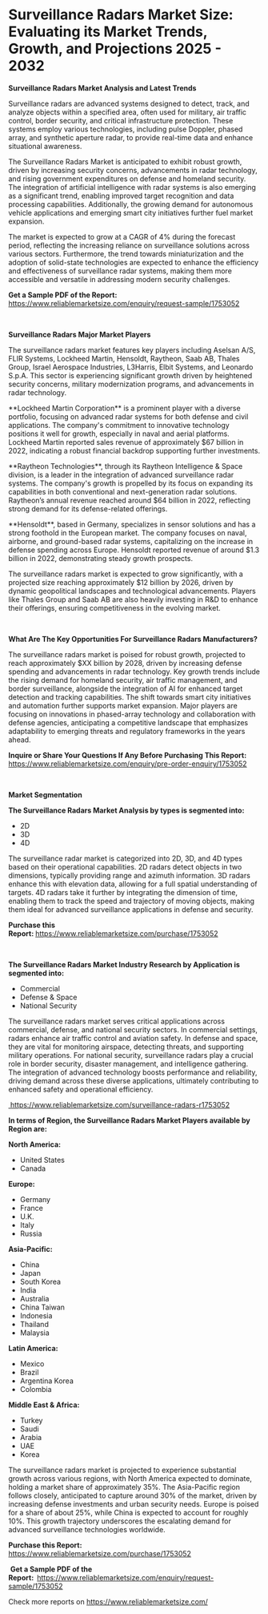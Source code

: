 <p><h1>Surveillance Radars Market Size: Evaluating its Market Trends, Growth, and Projections 2025 - 2032</h1></p><p><strong>Surveillance Radars Market Analysis and Latest Trends</strong></p>
<p><p>Surveillance radars are advanced systems designed to detect, track, and analyze objects within a specified area, often used for military, air traffic control, border security, and critical infrastructure protection. These systems employ various technologies, including pulse Doppler, phased array, and synthetic aperture radar, to provide real-time data and enhance situational awareness.</p><p>The Surveillance Radars Market is anticipated to exhibit robust growth, driven by increasing security concerns, advancements in radar technology, and rising government expenditures on defense and homeland security. The integration of artificial intelligence with radar systems is also emerging as a significant trend, enabling improved target recognition and data processing capabilities. Additionally, the growing demand for autonomous vehicle applications and emerging smart city initiatives further fuel market expansion.</p><p>The market is expected to grow at a CAGR of 4% during the forecast period, reflecting the increasing reliance on surveillance solutions across various sectors. Furthermore, the trend towards miniaturization and the adoption of solid-state technologies are expected to enhance the efficiency and effectiveness of surveillance radar systems, making them more accessible and versatile in addressing modern security challenges.</p></p>
<p><strong>Get a Sample PDF of the Report:&nbsp;</strong> <a href="https://www.reliablemarketsize.com/enquiry/request-sample/1753052?utm_campaign=2945&utm_medium=2&utm_source=Github&utm_content=ia&utm_term=10042025&utm_id=surveillance-radars">https://www.reliablemarketsize.com/enquiry/request-sample/1753052</a></p>
<p>&nbsp;</p>
<p><strong>Surveillance Radars Major Market Players</strong></p>
<p><p>The surveillance radars market features key players including Aselsan A/S, FLIR Systems, Lockheed Martin, Hensoldt, Raytheon, Saab AB, Thales Group, Israel Aerospace Industries, L3Harris, Elbit Systems, and Leonardo S.p.A. This sector is experiencing significant growth driven by heightened security concerns, military modernization programs, and advancements in radar technology.</p><p>**Lockheed Martin Corporation** is a prominent player with a diverse portfolio, focusing on advanced radar systems for both defense and civil applications. The company's commitment to innovative technology positions it well for growth, especially in naval and aerial platforms. Lockheed Martin reported sales revenue of approximately $67 billion in 2022, indicating a robust financial backdrop supporting further investments.</p><p>**Raytheon Technologies**, through its Raytheon Intelligence & Space division, is a leader in the integration of advanced surveillance radar systems. The company's growth is propelled by its focus on expanding its capabilities in both conventional and next-generation radar solutions. Raytheon’s annual revenue reached around $64 billion in 2022, reflecting strong demand for its defense-related offerings.</p><p>**Hensoldt**, based in Germany, specializes in sensor solutions and has a strong foothold in the European market. The company focuses on naval, airborne, and ground-based radar systems, capitalizing on the increase in defense spending across Europe. Hensoldt reported revenue of around $1.3 billion in 2022, demonstrating steady growth prospects.</p><p>The surveillance radars market is expected to grow significantly, with a projected size reaching approximately $12 billion by 2026, driven by dynamic geopolitical landscapes and technological advancements. Players like Thales Group and Saab AB are also heavily investing in R&D to enhance their offerings, ensuring competitiveness in the evolving market.</p></p>
<p>&nbsp;</p>
<p><strong>What Are The Key Opportunities For Surveillance Radars Manufacturers?</strong></p>
<p><p>The surveillance radars market is poised for robust growth, projected to reach approximately $XX billion by 2028, driven by increasing defense spending and advancements in radar technology. Key growth trends include the rising demand for homeland security, air traffic management, and border surveillance, alongside the integration of AI for enhanced target detection and tracking capabilities. The shift towards smart city initiatives and automation further supports market expansion. Major players are focusing on innovations in phased-array technology and collaboration with defense agencies, anticipating a competitive landscape that emphasizes adaptability to emerging threats and regulatory frameworks in the years ahead.</p></p>
<p><strong>Inquire or Share Your Questions If Any Before Purchasing This Report:</strong> <a href="https://www.reliablemarketsize.com/enquiry/pre-order-enquiry/1753052?utm_campaign=2945&utm_medium=2&utm_source=Github&utm_content=ia&utm_term=10042025&utm_id=surveillance-radars">https://www.reliablemarketsize.com/enquiry/pre-order-enquiry/1753052</a></p>
<p>&nbsp;</p>
<p><strong>Market Segmentation</strong></p>
<p><strong>The Surveillance Radars Market Analysis by types is segmented into:</strong></p>
<p><ul><li>2D</li><li>3D</li><li>4D</li></ul></p>
<p><p>The surveillance radar market is categorized into 2D, 3D, and 4D types based on their operational capabilities. 2D radars detect objects in two dimensions, typically providing range and azimuth information. 3D radars enhance this with elevation data, allowing for a full spatial understanding of targets. 4D radars take it further by integrating the dimension of time, enabling them to track the speed and trajectory of moving objects, making them ideal for advanced surveillance applications in defense and security.</p></p>
<p><strong>Purchase this Report:&nbsp;</strong><a href="https://www.reliablemarketsize.com/purchase/1753052?utm_campaign=2945&utm_medium=2&utm_source=Github&utm_content=ia&utm_term=10042025&utm_id=surveillance-radars">https://www.reliablemarketsize.com/purchase/1753052</a></p>
<p>&nbsp;</p>
<p><strong>The Surveillance Radars Market Industry Research by Application is segmented into:</strong></p>
<p><ul><li>Commercial</li><li>Defense & Space</li><li>National Security</li></ul></p>
<p><p>The surveillance radars market serves critical applications across commercial, defense, and national security sectors. In commercial settings, radars enhance air traffic control and aviation safety. In defense and space, they are vital for monitoring airspace, detecting threats, and supporting military operations. For national security, surveillance radars play a crucial role in border security, disaster management, and intelligence gathering. The integration of advanced technology boosts performance and reliability, driving demand across these diverse applications, ultimately contributing to enhanced safety and operational efficiency.</p></p>
<p><a href="https://www.reliablemarketsize.com/surveillance-radars-r1753052?utm_campaign=2945&utm_medium=2&utm_source=Github&utm_content=ia&utm_term=10042025&utm_id=surveillance-radars">&nbsp;https://www.reliablemarketsize.com/surveillance-radars-r1753052</a></p>
<p><strong>In terms of Region, the Surveillance Radars Market Players available by Region are:</strong></p>
<p>
    <p> <strong> North America: </strong>
        <ul>
            <li>United States</li>
            <li>Canada</li>
        </ul>
        </p> 
    <p> <strong> Europe: </strong>
        <ul>
            <li>Germany</li>
            <li>France</li>
            <li>U.K.</li>
            <li>Italy</li>
            <li>Russia</li>
        </ul>
        </p> 
    <p> <strong> Asia-Pacific: </strong>
        <ul>
            <li>China</li>
            <li>Japan</li>
            <li>South Korea</li>
            <li>India</li>
            <li>Australia</li>
            <li>China Taiwan</li>
            <li>Indonesia</li>
            <li>Thailand</li>
            <li>Malaysia</li>
        </ul>
        </p> 
    <p> <strong> Latin America: </strong>
        <ul>
            <li>Mexico</li>
            <li>Brazil</li>
            <li>Argentina Korea</li>
            <li>Colombia</li>
        </ul>
        </p> 
    <p> <strong> Middle East & Africa: </strong>
        <ul>
            <li>Turkey</li>
            <li>Saudi</li>
            <li>Arabia</li>
            <li>UAE</li>
            <li>Korea</li>
        </ul>
    </p>
    </p>
<p><p>The surveillance radars market is projected to experience substantial growth across various regions, with North America expected to dominate, holding a market share of approximately 35%. The Asia-Pacific region follows closely, anticipated to capture around 30% of the market, driven by increasing defense investments and urban security needs. Europe is poised for a share of about 25%, while China is expected to account for roughly 10%. This growth trajectory underscores the escalating demand for advanced surveillance technologies worldwide.</p></p>
<p><strong>Purchase this Report: </strong><a href="https://www.reliablemarketsize.com/purchase/1753052?utm_campaign=2945&utm_medium=2&utm_source=Github&utm_content=ia&utm_term=10042025&utm_id=surveillance-radars">https://www.reliablemarketsize.com/purchase/1753052</a></p>
<p>&nbsp;<strong>Get a Sample PDF of the Report:&nbsp;&nbsp;</strong><a href="https://www.reliablemarketsize.com/enquiry/request-sample/1753052?utm_campaign=2945&utm_medium=2&utm_source=Github&utm_content=ia&utm_term=10042025&utm_id=surveillance-radars">https://www.reliablemarketsize.com/enquiry/request-sample/1753052</a></p>
<p><strong></strong></p>
<p>Check more reports on <a href="https://www.reliablemarketsize.com/?utm_campaign=2945&utm_medium=2&utm_source=Github&utm_content=ia&utm_term=10042025&utm_id=surveillance-radars">https://www.reliablemarketsize.com/</a></p>